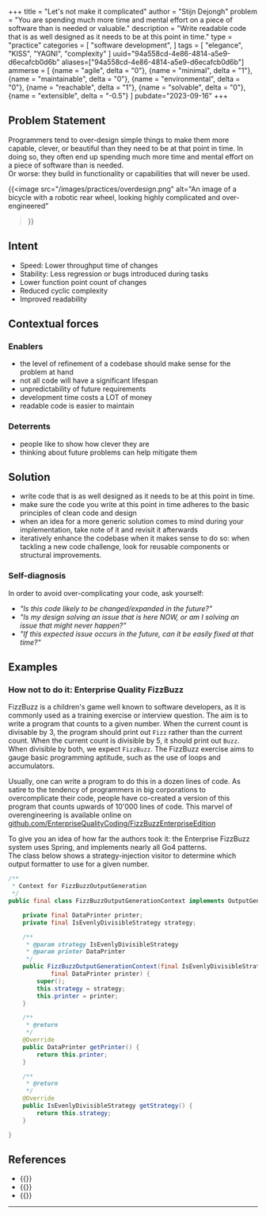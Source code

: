 +++
title = "Let's not make it complicated"
author = "Stijn Dejongh"
problem = "You are spending much more time and mental effort on a piece of software than is needed or valuable."
description = "Write readable code that is as well designed as it needs to be at this point in time."
type = "practice"
categories = [
    "software development",
]
tags = [
    "elegance", "KISS", "YAGNI", "complexity"
]
uuid="94a558cd-4e86-4814-a5e9-d6ecafcb0d6b"
aliases=["94a558cd-4e86-4814-a5e9-d6ecafcb0d6b"]
ammerse = [
  {name = "agile", delta = "0"},
  {name = "minimal", delta = "1"},
  {name = "maintainable", delta = "0"},
  {name = "environmental", delta = "0"},
  {name = "reachable", delta = "1"},
  {name = "solvable", delta = "0"},
  {name = "extensible", delta = "-0.5"}
]
pubdate="2023-09-16"
+++

## Problem Statement

Programmers tend to over-design simple things to make them more capable, clever, or beautiful than they need to be at that point in time. 
In doing so, they often end up spending much more time and mental effort on a piece of software than is needed.  
Or worse: they build in functionality or capabilities that will never be used.

{{<image 
src="/images/practices/overdesign.png" 
alt="An image of a bicycle with a robotic rear wheel, looking highly complicated and over-engineered" 
>}}

## Intent

* Speed: Lower throughput time of changes
* Stability: Less regression or bugs introduced during tasks
* Lower function point count of changes
* Reduced cyclic complexity
* Improved readability

## Contextual forces

### Enablers

* the level of refinement of a codebase should make sense for the problem at hand
* not all code will have a significant lifespan
* unpredictability of future requirements
* development time costs a LOT of money
* readable code is easier to maintain

### Deterrents

* people like to show how clever they are
* thinking about future problems can help mitigate them

## Solution

* write code that is as well designed as it needs to be at this point in time.
* make sure the code you write at this point in time adheres to the basic principles of clean code and design
* when an idea for a more generic solution comes to mind during your implementation, take note of it and revisit it afterwards
* iteratively enhance the codebase when it makes sense to do so: when tackling a new code challenge, look for reusable components or
  structural improvements.

### Self-diagnosis

In order to avoid over-complicating your code, ask yourself:
* _"Is this code likely to be changed/expanded in the future?"_
* _"Is my design solving an issue that is here NOW, or am I solving an issue that might never happen?"_
* _"If this expected issue occurs in the future, can it be easily fixed at that time?"_

## Examples

### How not to do it: Enterprise Quality FizzBuzz

FizzBuzz is a children's game well known to software developers, as it is commonly used as a training exercise or interview question. 
The aim is to write a program that counts to a given number. When the current count is divisable by 3, the program should print out `Fizz` rather 
than the current count. When the current count is divisible by 5, it should print out `Buzz`. When divisible by both, we expect `FizzBuzz`.
The FizzBuzz exercise aims to gauge basic programming aptitude, such as the use of loops and accumulators.

Usually, one can write a program to do this in a dozen lines of code. As satire to the tendency of programmers in big corporations to 
overcomplicate their code, people have co-created a version of this program that counts upwards of 10'000 lines of code.
This marvel of overengineering is available online on [github.com/EnterpriseQualityCoding/FizzBuzzEnterpriseEdition](https://github.com/EnterpriseQualityCoding/FizzBuzzEnterpriseEdition)

To give you an idea of how far the authors took it: the Enterprise FizzBuzz system uses Spring, and implements nearly all Go4 patterns.  
The class below shows a strategy-injection visitor to determine which output formatter to use for a given number. 

```java
/**
 * Context for FizzBuzzOutputGeneration
 */
public final class FizzBuzzOutputGenerationContext implements OutputGenerationContext {

	private final DataPrinter printer;
	private final IsEvenlyDivisibleStrategy strategy;

	/**
	 * @param strategy IsEvenlyDivisibleStrategy
	 * @param printer DataPrinter
	 */
	public FizzBuzzOutputGenerationContext(final IsEvenlyDivisibleStrategy strategy,
			final DataPrinter printer) {
		super();
		this.strategy = strategy;
		this.printer = printer;
	}

	/**
	 * @return
	 */
	@Override
	public DataPrinter getPrinter() {
		return this.printer;
	}

	/**
	 * @return
	 */
	@Override
	public IsEvenlyDivisibleStrategy getStrategy() {
		return this.strategy;
	}

}
```

## References

* {{<reference author="Nauerby, E. M.; Kragbæk, M.; et al."
  year="2019"
  title="FizzBuzz: Enterprise Edition"
  site="github.com"
  link="https://github.com/EnterpriseQualityCoding/FizzBuzzEnterpriseEdition" >}}
* {{<reference author="Martin R."
  year="2005"
  title="The Bowling Game Kata"
  site="butunclebob.com"
  link="http://www.butunclebob.com/ArticleS.UncleBob.TheBowlingGameKata" >}}
* {{<reference author="Keeling, M."
  year="2017"
  isbn="1680502093"
  title="Design It: From Programmer to Software Architect"
  publisher="The Pragmatic Bookshelf"
  link="https://pragprog.com/titles/mkdsa/design-it/" >}}


---
